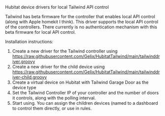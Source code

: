 Hubitat device drivers for local Tailwind API control

Tailwind has beta firmware for the controller that enables local API control (along with Apple homekit I think).  This driver supports the local API control of the controllers. There currently is no authentication mechanism with this beta firmware for local API control. 

Installation instructions:

1. Create a new driver for the Tailwind controller using https://raw.githubusercontent.com/Gelix/HubitatTailwind/main/tailwinddriver.groovy
2. Create a new driver for the child device using https://raw.githubusercontent.com/Gelix/HubitatTailwind/main/tailwinddriver-child.groovy
3. Create a virtual device on Hubitat with Tailwind Garage Door as the device type
4. Set the Tailwind Controller IP of your controller and the number of doors it controls, along with the polling interval.
5. Start using. You can assign the children devices (named <ip of controller : DoorNumber> to a dashboard to control them directly, or use in rules.
